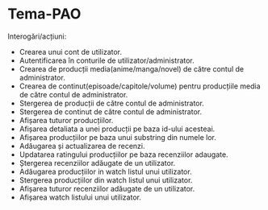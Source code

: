 # Tema-PAO

Interogări/acțiuni:
- Crearea unui cont de utilizator.
- Autentificarea în conturile de utilizator/administrator.
- Crearea de producții media(anime/manga/novel) de către contul de administrator.
- Crearea de continut(episoade/capitole/volume) pentru producțiile media de către contul de administrator.
- Stergerea de producții de către contul de administrator.
- Stergerea de continut de către contul de administrator.
- Afișarea tuturor producțiilor.
- Afișarea detaliata a unei producții pe baza id-ului acesteai.
- Afișarea producțiilor pe baza unui substring din numele lor.
- Adăugarea și actualizarea de recenzi.
- Updatarea ratingului producțiilor pe baza recenziilor adaugate.
- Ștergerea recenziilor adăugate de un utilizator.
- Adăugarea producțiilor in watch listul unui utilizator.
- Stergerea producțiilor din watch listul unui utilizator.
- Afișarea tuturor recenziilor adăugate de un utilizator.
- Afișarea watch listului unui utilizator.


